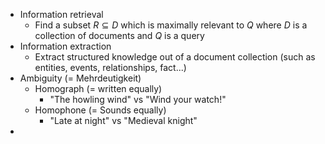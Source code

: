 - Information retrieval
	- Find a subset $R \subseteq D$ which is maximally relevant to $Q$ where $D$ is a collection of documents and $Q$ is a query
- Information extraction
	- Extract structured knowledge out of a document collection (such as entities, events, relationships, fact...)
- Ambiguity (= Mehrdeutigkeit)
	- Homograph (= written equally)
		- "The howling wind" vs "Wind your watch!"
	- Homophone (= Sounds equally)
		- "Late at night" vs "Medieval knight"
- 